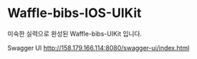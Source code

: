 # Waffle-bibs-IOS-UIKit
미숙한 실력으로 완성된 Waffle-bibs-UIKit 입니다.

Swagger UI
http://158.179.166.114:8080/swagger-ui/index.html
